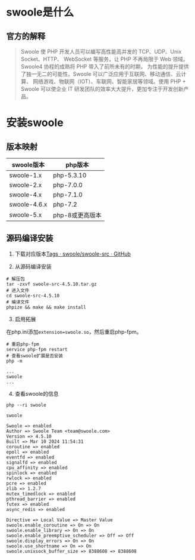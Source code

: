 # swoole是什么

## 官方的解释

> Swoole 使 PHP 开发人员可以编写高性能高并发的 TCP、UDP、Unix Socket、HTTP、 WebSocket 等服务，让 PHP 不再局限于 Web 领域。Swoole4 协程的成熟将 PHP 带入了前所未有的时期， 为性能的提升提供了独一无二的可能性。Swoole 可以广泛应用于互联网、移动通信、云计算、 网络游戏、物联网（IOT）、车联网、智能家居等领域。使用 PHP + Swoole 可以使企业 IT 研发团队的效率大大提升，更加专注于开发创新产品。

# 安装swoole

## 版本映射

| swoole版本     | php版本      |
| ------------ | ---------- |
| swoole-1.x   | php-5.3.10 |
| swoole-2.x   | php-7.0.0  |
| swoole-4.x   | php-7.1.0  |
| swoole-4.6.x | php-7.2    |
| swoole-5.x   | php-8或更高版本 |

## 源码编译安装

1. 下载对应版本[Tags · swoole/swoole-src · GitHub](https://github.com/swoole/swoole-src/tags)

2. 从源码编译安装

```shell
# 解压包
tar -zxvf swoole-src-4.5.10.tar.gz
# 进入文件
cd swoole-src-4.5.10
# 编译文件
phpize && make && make install
```

3. 启用拓展

在php.ini添加`extension=swoole.so`，然后重启php-fpm。

```shell
# 重启php-fpm
service php-fpm restart
# 查看swoole扩展是否安装
php -m

...
swoole
...
```

4. 查看swoole的信息

```shell
php --ri swoole

swoole

Swoole => enabled
Author => Swoole Team <team@swoole.com>
Version => 4.5.10
Built => Mar 10 2024 11:54:31
coroutine => enabled
epoll => enabled
eventfd => enabled
signalfd => enabled
cpu_affinity => enabled
spinlock => enabled
rwlock => enabled
pcre => enabled
zlib => 1.2.7
mutex_timedlock => enabled
pthread_barrier => enabled
futex => enabled
async_redis => enabled

Directive => Local Value => Master Value
swoole.enable_coroutine => On => On
swoole.enable_library => On => On
swoole.enable_preemptive_scheduler => Off => Off
swoole.display_errors => On => On
swoole.use_shortname => On => On
swoole.unixsock_buffer_size => 8388608 => 8388608
```


